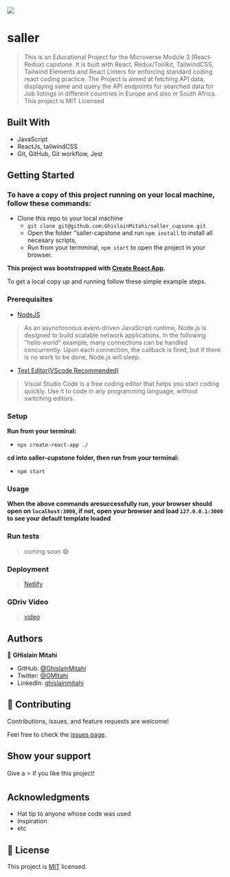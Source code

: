![](https://img.shields.io/badge/Microverse-blueviolet)

# saller


> This is an Educational Project for the Microverse Module 3 (React-Redux) capstone. It is built with React, Redux/Toolkit, TailwindCSS, Tailwind Elements and React Linters for enforcing standard coding react coding practice. The Project is aimed at fetching API data, displaying same and query the API endpoints for searched data for Job listings in different countries in Europe and also in South Africa. This project is MIT Licensed


## Built With

- JavaScript
- ReactJs, tailwindCSS
- Git, GitHub, Git workflow, Jest

## Getting Started

### To have a copy of this project running on your local machine, follow these commands:

- Clone this repo to your local machine
  -  `git clone git@github.com:GhislainMitahi/saller_cupsone.git
`
  - Open the folder "saller-capstone
 and run `npm install` to install all necesary scripts,
  - Run from your termminal, `npm start` to open the project in your browser.

**This project was bootstrapped with [Create React App](https://github.com/facebook/create-react-app).**


To get a local copy up and running follow these simple example steps.

### Prerequisites

- [NodeJS](https://nodejs.org/en/docs/)

> As an asynchronous event-driven JavaScript runtime, Node.js is designed to build scalable network applications. In the following "hello world" example, many connections can be handled concurrently. Upon each connection, the callback is fired, but if there is no work to be done, Node.js will sleep.

- [Text Editor(VScode Recommended)](https://code.visualstudio.com/)

> Visual Studio Code is a free coding editor that helps you start coding quickly. Use it to code in any programming language, without switching editors.

### Setup

**Run from your terminal:**

- `npx create-react-app ./`

**cd into saller-cupstone folder, then run from your terminal:**

- `npm start`

### Usage

**When the above commands aresuccessfully run, your browser should open on `localhost:3000`, if not, open your browser and load `127.0.0.1:3000` to see your default template loaded**

### Run tests

> coming soon :smile:

### Deployment

> [Netlify](https://6341552500e30a1e6a21ad79--seller-cupstone.netlify.app/)


### GDriv Video

> [video](https://drive.google.com/file/d/1MZgPD0NhSp7F4VlJ0-Oq3zCmRt0057k8/view?usp=sharing)

## Authors

👤 **GHislain Mitahi**

- GitHub: [@GhislainMitahi](https://github.com/GhislainMitahi)
- Twitter: [@GMItahi](https://https://twitter.com/GMitahi)
- LinkedIn: [ghislainmitahi](https://linkedin.com/in/ghislain-mitahi/)


## 🤝 Contributing

Contributions, issues, and feature requests are welcome!

Feel free to check the [issues page](../../issues/).

## Show your support

Give a ⭐️ if you like this project!

## Acknowledgments

- Hat tip to anyone whose code was used
- Inspiration
- etc

## 📝 License

This project is [MIT](./MIT.md) licensed.